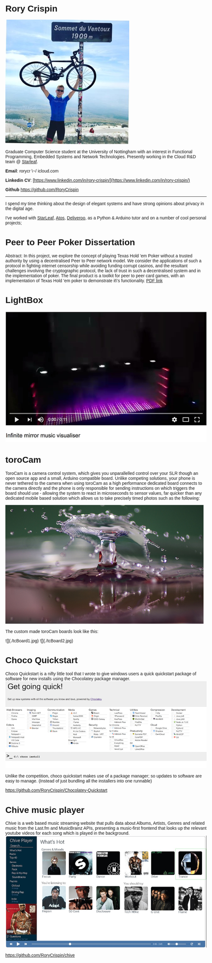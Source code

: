 <style>
body {
    max-width: 650px;
    font-family: sans-serif;
}

img {
    max-width: 100%;
}

.toroImages img {
    height:200px;
    width:49%;
    
}
</style>
<title>Rory Cripin</title>

# Rory Crispin

![](./dp.jpg) 

Graduate Computer Science student at the University of Nottingham with an
interest in Functional Programming, Embedded Systems and Network Technologies.
Presently working in the Cloud R&D team @ [Starleaf](https://starleaf.com).

**Email**: rorycr \\~/ icloud.com

**Linkedin CV**: [https://www.linkedin.com/in/rory-crispin/](https://www.linkedin.com/in/rory-crispin/)

**Github** <https://github.com/RoryCrispin>

---

I spend my time thinking about the design of elegant systems and have strong
opinions about privacy in the digital age.

I\'ve worked with [StarLeaf](https://www.starleaf.com/), [Atos](https://atos.net/en/), 
[Deliveroo](https://deliveroo.co.uk/), as a Python & Arduino tutor and on a
number of cool personal projects;


# Peer to Peer Poker Dissertation

Abstract: In this project, we explore the concept of playing Texas Hold \'em
Poker without a trusted authority by using a decentralised Peer to Peer network
model. We consider the applications of such a protocol in fighting internet
censorship while avoiding funding corrupt casinos, and the resultant challenges
involving the cryptographic protocol, the lack of trust in such a decentralised
system and in the implementation of poker. The final product is a toolkit for
peer to peer card games, with an implementation of Texas Hold \'em poker to
demonstrate it\’s functionality.
[PDF link](http://rorycrispin-public.s3-website-eu-west-1.amazonaws.com/psyrc3-g53ids-no-appendix.pdf)


# LightBox

<a
href="https://www.youtube.com/watch?v=fLfHxIgfHbs&list=PLiMFSoShr-2CHHhh7sUthnF5c6HZwKOro">
<img src="./mirror_yt.jpg"> </a>


# toroCam

ToroCam is a camera control system, which gives you unparallelled control over
your SLR though an open source app and a small, Arduino compatible board. Unlike
competing solutions, your phone is never tethered to the camera when using
toroCam as a high performance dedicated board connects to the camera directly
and the phone is only responsible for sending instructions on which triggers the
board should use - allowing the system to react in microseconds to sensor
values, far quicker than any dedicated mobile based solution which allows us to
take precisely timed photos such as the following:

![](./dropPhoto.jpg) 

The custom made toroCam boards look like this:
<div class="toroImages">
![](./tcBoard1.jpg) ![](./tcBoard2.jpg)
</div>
<https://github.com/RoryCrispin/toroCamAndroid>


# Choco Quickstart

Choco Quickstart is a nifty little tool that I wrote to give windows users a
quick quickstart package of software for new installs using the Chocolatey
package manager. ![](./quickstart.png)

Unlike the competition, choco quickstart makes use of a package manager; so
updates to software are easy to manage. (Instead of just bundling all the 
installers into one runnable)

<https://github.com/RoryCrispin/Chocolatey-Quickstart>


# Chive music player

Chive is a web based music streaming website that pulls data about Albums,
Artists, Genres and related music from the Last.fm and MusicBrainz APIs,
presenting a music-first frontend that looks up the relevant youtube videos for
each song which is played in the background. ![img](./chiveui.jpg)

<https://github.com/RoryCrispin/chive>

